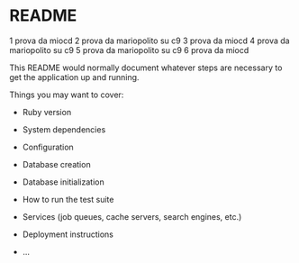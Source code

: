# README
1 prova da miocd
2 prova da mariopolito su c9
3 prova da miocd 
4 prova da mariopolito su c9
5 prova da mariopolito su c9
6 prova da miocd

This README would normally document whatever steps are necessary to get the
application up and running.

Things you may want to cover:

* Ruby version

* System dependencies

* Configuration

* Database creation

* Database initialization

* How to run the test suite

* Services (job queues, cache servers, search engines, etc.)

* Deployment instructions

* ...
